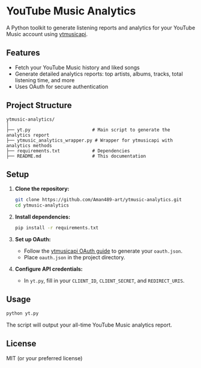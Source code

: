 # YouTube Music Analytics

A Python toolkit to generate listening reports and analytics for your YouTube Music account using [ytmusicapi](https://github.com/sigma67/ytmusicapi).

## Features

- Fetch your YouTube Music history and liked songs
- Generate detailed analytics reports: top artists, albums, tracks, total listening time, and more
- Uses OAuth for secure authentication

## Project Structure

```
ytmusic-analytics/
│
├── yt.py                       # Main script to generate the analytics report
├── ytmusic_analytics_wrapper.py # Wrapper for ytmusicapi with analytics methods
├── requirements.txt            # Dependencies
├── README.md                   # This documentation
```

## Setup

1. **Clone the repository:**
   ```sh
   git clone https://github.com/Aman489-art/ytmusic-analytics.git
   cd ytmusic-analytics
   ```

2. **Install dependencies:**
   ```sh
   pip install -r requirements.txt
   ```

3. **Set up OAuth:**
   - Follow the [ytmusicapi OAuth guide](https://ytmusicapi.readthedocs.io/en/latest/setup.html#oauth) to generate your `oauth.json`.
   - Place `oauth.json` in the project directory.

4. **Configure API credentials:**
   - In `yt.py`, fill in your `CLIENT_ID`, `CLIENT_SECRET`, and `REDIRECT_URIS`.

## Usage

```sh
python yt.py
```

The script will output your all-time YouTube Music analytics report.

## License

MIT (or your preferred license)
